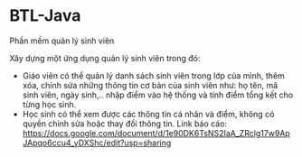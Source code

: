 # BTL-Java
Phần mềm quản lý sinh viên

Xây dựng một ứng dụng quản lý sinh viên trong đó:

- Giáo viên có thể quản lý danh sách sinh viên trong lớp của mình, thêm xóa, chỉnh sửa những thông tin cơ bản của sinh viên như: họ tên, mã sinh viên, ngày sinh,.. nhập điểm vào hệ thống và tính điểm tổng kết cho từng học sinh.
- Học sinh có thể xem được các thông tin cá nhân và điểm, không có quyền chỉnh sửa hoặc thay đổi thông tin.
Link báo cáo: https://docs.google.com/document/d/1e90DK6TsNS2IaA_ZRclg17w9ApJApqo6ccu4_yDXShc/edit?usp=sharing



